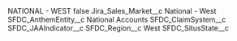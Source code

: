 <?xml version="1.0" encoding="UTF-8"?>
<CustomMetadata xmlns="http://soap.sforce.com/2006/04/metadata" xmlns:xsi="http://www.w3.org/2001/XMLSchema-instance" xmlns:xsd="http://www.w3.org/2001/XMLSchema">
    <label>NATIONAL - WEST</label>
    <protected>false</protected>
    <values>
        <field>Jira_Sales_Market__c</field>
        <value xsi:type="xsd:string">National - West</value>
    </values>
    <values>
        <field>SFDC_AnthemEntity__c</field>
        <value xsi:type="xsd:string">National Accounts</value>
    </values>
    <values>
        <field>SFDC_ClaimSystem__c</field>
        <value xsi:nil="true"/>
    </values>
    <values>
        <field>SFDC_JAAIndicator__c</field>
        <value xsi:nil="true"/>
    </values>
    <values>
        <field>SFDC_Region__c</field>
        <value xsi:type="xsd:string">West</value>
    </values>
    <values>
        <field>SFDC_SitusState__c</field>
        <value xsi:nil="true"/>
    </values>
</CustomMetadata>
